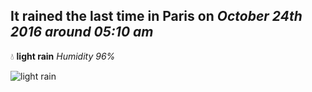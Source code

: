 ## It rained the last time in Paris on *October 24th 2016 around 05:10 am*
💧  **light rain** *Humidity 96%*

![light rain](http://openweathermap.org/img/w/10n.png)
